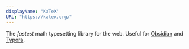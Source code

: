 ```yaml
---
displayName: "KaTeX"
URL: "https://katex.org/"
---
```


The *fastest* math typesetting library for the web. Useful for [Obsidian](https://obsidian.md/) and [Typora](https://typora.io/).